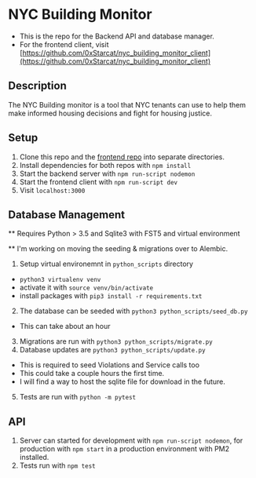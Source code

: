 # NYC Building Monitor

- This is the repo for the Backend API and database manager.
- For the frontend client, visit [https://github.com/0xStarcat/nyc_building_monitor_client](https://github.com/0xStarcat/nyc_building_monitor_client)

## Description

The NYC Building monitor is a tool that NYC tenants can use to help them make informed housing decisions and fight for housing justice.

## Setup

1.  Clone this repo and the [frontend repo](https://github.com/0xStarcat/nyc_building_monitor_client) into separate directories.
2.  Install dependencies for both repos with `npm install`
3.  Start the backend server with `npm run-script nodemon`
4.  Start the frontend client with `npm run-script dev`
5.  Visit `localhost:3000`

## Database Management
** Requires Python > 3.5 and Sqlite3 with FST5 and virtual environment

** I'm working on moving the seeding & migrations over to Alembic.

1. Setup virtual environemnt in `python_scripts` directory
  - `python3 virtualenv venv`
  - activate it with `source venv/bin/activate`
  - install packages with `pip3 install -r requirements.txt`

2.  The database can be seeded with `python3 python_scripts/seed_db.py`
  - This can take about an hour
3.  Migrations are run with `python3 python_scripts/migrate.py`
4.  Database updates are `python3 python_scripts/update.py`
  - This is required to seed Violations and Service calls too
  - This could take a couple hours the first time.
  - I will find a way to host the sqlite file for download in the future.
5.  Tests are run with `python -m pytest`

## API

1.  Server can started for development with `npm run-script nodemon`, for production with `npm start` in a production environment with PM2 installed.
2.  Tests run with `npm test`
